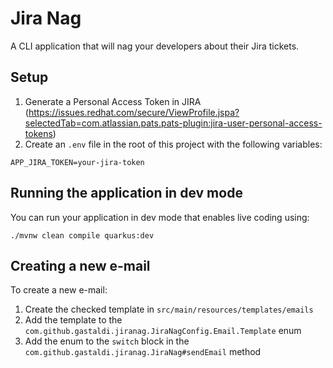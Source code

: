 # Jira Nag

A CLI application that will nag your developers about their Jira tickets.


## Setup

1. Generate a Personal Access Token in JIRA (https://issues.redhat.com/secure/ViewProfile.jspa?selectedTab=com.atlassian.pats.pats-plugin:jira-user-personal-access-tokens)
2. Create an `.env` file in the root of this project with the following variables:
```dotenv
APP_JIRA_TOKEN=your-jira-token
```


## Running the application in dev mode

You can run your application in dev mode that enables live coding using:
```shell script
./mvnw clean compile quarkus:dev
```


## Creating a new e-mail

To create a new e-mail:

1. Create the checked template in `src/main/resources/templates/emails`
2. Add the template to the `com.github.gastaldi.jiranag.JiraNagConfig.Email.Template` enum
3. Add the enum to the `switch` block in the `com.github.gastaldi.jiranag.JiraNag#sendEmail` method 